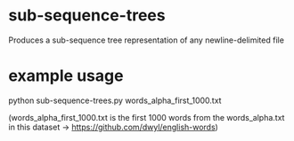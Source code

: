 # sub-sequence-trees

Produces a sub-sequence tree  representation of any newline-delimited file

# example usage

python sub-sequence-trees.py words_alpha_first_1000.txt

(words_alpha_first_1000.txt is the first 1000 words from the words_alpha.txt in this dataset -> https://github.com/dwyl/english-words)
